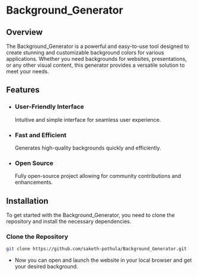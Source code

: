 # Background_Generator

## Overview

The Background_Generator is a powerful and easy-to-use tool designed to create stunning and customizable background colors for various applications. Whether you need backgrounds for websites, presentations, or any other visual content, this generator provides a versatile solution to meet your needs.

## Features

- ### User-Friendly Interface
  Intuitive and simple interface for seamless user experience.
- ### Fast and Efficient
  Generates high-quality backgrounds quickly and efficiently.
- ### Open Source
  Fully open-source project allowing for community contributions and enhancements.

## Installation

To get started with the Background_Generator, you need to clone the repository and install the necessary dependencies.

### Clone the Repository

```bash
git clone https://github.com/saketh-pothula/Background_Generator.git
```

- Now you can open and launch the website in your local browser and get your desired background.
